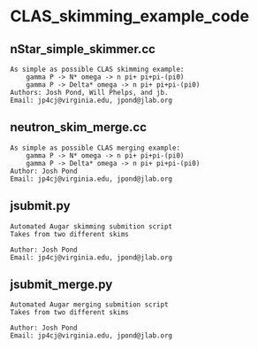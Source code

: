 # CLAS_skimming_example_code

## nStar_simple_skimmer.cc

    As simple as possible CLAS skimming example:
        gamma P -> N* omega -> n pi+ pi+pi-(pi0)
        gamma P -> Delta* omega -> n pi+ pi+pi-(pi0)
    Authors: Josh Pond, Will Phelps, and jb. 
    Email: jp4cj@virginia.edu, jpond@jlab.org

## neutron_skim_merge.cc 

    As simple as possible CLAS merging example:
        gamma P -> N* omega -> n pi+ pi+pi-(pi0)
        gamma P -> Delta* omega -> n pi+ pi+pi-(pi0)
    Author: Josh Pond
    Email: jp4cj@virginia.edu, jpond@jlab.org

## jsubmit.py

    Automated Augar skimming submition script
    Takes from two different skims
        
    Author: Josh Pond
    Email: jp4cj@virginia.edu, jpond@jlab.org

## jsubmit_merge.py 

    Automated Augar merging submition script
    Takes from two different skims
        
    Author: Josh Pond
    Email: jp4cj@virginia.edu, jpond@jlab.org
